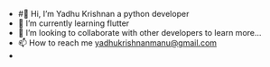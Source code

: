 - #👋 Hi, I’m Yadhu Krishnan a python developer
- 🌱 I’m currently learning flutter
- 💞️ I’m looking to collaborate with other developers to learn more...
- 📫 How to reach me yadhukrishnanmanu@gmail.com
- 

<!---
yadhu14/yadhu14 is a ✨ special ✨ repository because its `README.md` (this file) appears on your GitHub profile.
You can click the Preview link to take a look at your changes.
--->
